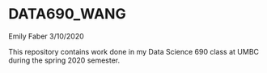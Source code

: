 # DATA690_WANG
Emily Faber
3/10/2020

This repository contains work done in my Data Science 690 class at UMBC during the spring 2020 semester.
